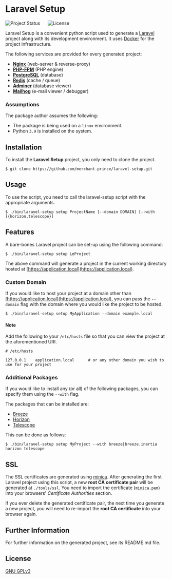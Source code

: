 # Laravel Setup

![Project Status](https://img.shields.io/badge/status-active-brightgreen?style=flat-square)
&nbsp;&nbsp;&nbsp;&nbsp;
![License](https://img.shields.io/badge/license-GNU%20GPLv3-brightgreen?style=flat-square)

Laravel Setup is a convenient python script used to generate a [Laravel](https://laravel.com) project along with its
development environment. It uses [Docker](https://www.docker.com) for the project infrastructure.

The following services are provided for every generated project:

* **[Nginx](https://www.nginx.com)** (web-server & reverse-proxy)
* **[PHP-FPM](https://www.php.net/manual/en/install.fpm.php)** (PHP engine)
* **[PostgreSQL](https://www.postgresql.org)** (database)
* **[Redis](https://redis.io)** (cache / queue)
* **[Adminer](https://www.adminer.org)** (database viewer)
* **[Mailhog](https://github.com/mailhog/MailHog)** (e-mail viewer / debugger)


### Assumptions

The package author assumes the following:

* The package is being used on a ```linux``` environment.
* Python ```3.9``` is installed on the system.


## Installation

To install the **Laravel Setup** project, you only need to clone the project.

```shell
$ git clone https://github.com/merchant-prince/laravel-setup.git
```


## Usage

To use the script, you need to call the laravel-setup script with the appropriate arguments.

```shell
$ ./bin/laravel-setup setup ProjectName [--domain DOMAIN] [--with [{horizon,telescope}]
```


## Features

A bare-bones Laravel project can be set-up using the following command:

```shell script
$ ./bin/laravel-setup setup LeProject
```

The above command will generate a project in the current working directory hosted at
[https://application.local](https://application.local).


### Custom Domain

If you would like to host your project at a domain other than [https://application.local](https://application.local),
you can pass the ```--domain``` flag with the domain where you would like the project to be hosted.

```shell script
$ ./bin/laravel-setup setup MyApplication --domain example.local
```


#### Note
Add the following to your ```/etc/hosts``` file so that you can view the project at the aforementioned URI.

```
# /etc/hosts

127.0.0.1    application.local      # or any other domain you wish to use for your project
```


### Additional Packages

If you would like to install any (or all) of the following packages, you can specify them using the ```--with``` flag.

The packages that can be installed are:

* [Breeze](https://laravel.com/docs/8.x/starter-kits#laravel-breeze)
* [Horizon](https://laravel.com/docs/8.x/horizon)
* [Telescope](https://laravel.com/docs/8.x/telescope)

This can be done as follows:

```shell script
$ ./bin/laravel-setup setup MyProject --with breeze|breeze.inertia horizon telescope
```


## SSL
The SSL certificates  are generated using [minica](https://github.com/jsha/minica).
After generating the first Laravel project using this script, a new **root CA certificate pair** will be generated at
```./tools/ssl```. You need to import the certificate (```minica.pem```) into your browsers' *Certificate Authorities*
section.

If you ever delete the generated certificate pair, the next time you generate a new project, you will need to re-import
the **root CA certificate** into your browser again.


## Further Information

For further information on the generated project, see its README.md file.


## License

[GNU GPLv3](https://choosealicense.com/licenses/gpl-3.0)
